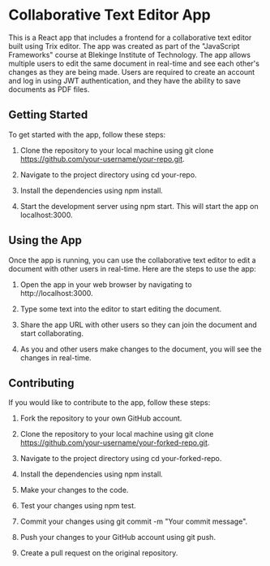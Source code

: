 # Collaborative Text Editor App

This is a React app that includes a frontend for a collaborative text editor built using Trix editor. The app was created as part of the "JavaScript Frameworks" course at Blekinge Institute of Technology. The app allows multiple users to edit the same document in real-time and see each other's changes as they are being made. Users are required to create an account and log in using JWT authentication, and they have the ability to save documents as PDF files.

## Getting Started

To get started with the app, follow these steps:

1. Clone the repository to your local machine using git clone https://github.com/your-username/your-repo.git.

2. Navigate to the project directory using cd your-repo.

3. Install the dependencies using npm install.

4. Start the development server using npm start. This will start the app on localhost:3000.

## Using the App

Once the app is running, you can use the collaborative text editor to edit a document with other users in real-time. Here are the steps to use the app:
1. Open the app in your web browser by navigating to http://localhost:3000.

2. Type some text into the editor to start editing the document.

3. Share the app URL with other users so they can join the document and start collaborating.

4. As you and other users make changes to the document, you will see the changes in real-time.

## Contributing

If you would like to contribute to the app, follow these steps:

1. Fork the repository to your own GitHub account.

2. Clone the repository to your local machine using git clone https://github.com/your-username/your-forked-repo.git.

3. Navigate to the project directory using cd your-forked-repo.

4. Install the dependencies using npm install.

5. Make your changes to the code.

6. Test your changes using npm test.

7. Commit your changes using git commit -m "Your commit message".

8. Push your changes to your GitHub account using git push.

9. Create a pull request on the original repository.
